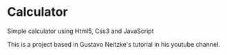 # Calculator
Simple calculator using Html5, Css3 and JavaScript

This is a project based in Gustavo Neitzke's tutorial in his youtube channel.
